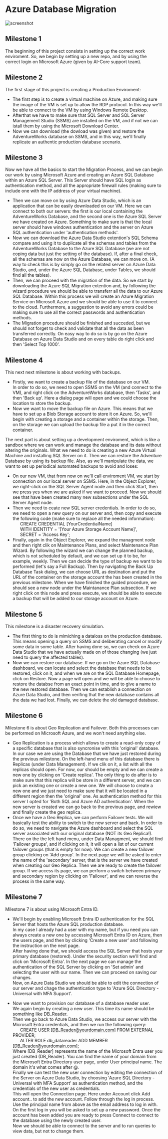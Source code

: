 # Azure Database Migration

![screenshot](Screenshot.png)

## Milestone 1
The beginning of this project consists in setting up the correct work enviroment. 
So, we begin by setting up a new repo, and by using the correct login on Microsoft Azure (given by AI-Core support team).

## Milestone 2
The first stage of this project is creating a Production Enviroment: 
- The first step is to create a virtual machine on Azure, and making sure the image of the VM is set up to allow the RDP protocol. In this way we'll be able to connect to the VM by using Windows Remote Desktop.
- Afterthat we have to make sure that SQL Server and SQL Server Management Studio (SSMS) are installed on the VM, and if not we can istall them by using the Microsoft Download Center.
- Now we can download (the dowload was given) and restore the AdventureWorks database on SSMS, and in this way, we'll finally replicate an authentic production database scenario.

## Milestone 3
Now we have all the basics to start the Migration Process, and we can begin our work by using Microsoft Azure and creating an Azure SQL Database within an Azure SQL Server. This Server should have SQL login as authentication method, and all the appropriate firewall rules (making sure to include one with the IP address of your virtual machine).
- Then we can move on by using Azure Data Studio, which is an application that can be easily downloaded on our VM. Here we can connect to both our servers: the first is our local containing the AdventureWorks Database, and the second one is the Azure SQL Server we have created on Azure. Something to make sure is that the local server should have windows authentication and the server on Azure SQL authentication under 'authentication methods'.
- Now we can download the Azure Data Studio extention's SQL Schema compare and using it to duplicate all the schemas and tables from the AdventureWorks Database to the Azure SQL Database (we are not coping data but just the setting of the database). If, after a final check, all the schemas are now on the Azure Database, we can move on. (A way to check this is by simply go on the related server on Azure Data Studio, and, under the Azure SQL Database, under Tables, we should find all the tables).
- Then, we can proceed with the migration of the data. So we start by downloading the Azure SQL Migration extention and, by following the wizard procedure we should be able to transferr all the data to our Azure SQL Database. Within this process we will create an Azure Migration Service on Microsoft Azure and we should be able to use it to connect to the cloud. Furthermore, a suggestion to avoid any errors could be making sure to use all the correct passwords and authentication methods.
- The Migration procedure should be finished and succeded, but we should not forget to check and validate that all the data as been transferred correctly. On easy way to do so is by go on the Azure Database on Azure Data Studio and on every table do right click and then 'Select Top 1000'.

## Milestone 4
This next next milestone is about working with backups.
- Firstly, we want to create a backup file of the database on our VM. 
\
In order to do so, we need to open SSMS on the VM (and connect to the VM), and right click on the AdventureWorks database, then 'Tasks', and then 'Back up'. Here a dialog page will open and we could choose the location to store the backup.
- Now we want to move the backup file on Azure. This means that we have to set up a Blob Storage account to store it on Azure. So, we'll begin with creating a storage and a container within the storage. Then, on the storage we can upload the backup file a put it in the correct container.

The next part is about setting up a development enviroment, which is like a sandbox where we can work and manage the database and its data without altering the originals.
What we need to do is creating a new Azure Virtual Machine and installing SQL Server on it. Then we can restore the Adventure Database by using its backup file. Also, as we'll manipulate the data, we want to set up periodical automated backups to avoid and loses:
- On our new VM, that from now on we'll call enviroment VM, we start by connection on our local server on SSMS. Here, in the Object Explorer, we right-click on the SQL Server Agent node and then click Start, then we press yes when we are asked if we want to proceed. Now we should see that have been created many new subsections under the SQL Server Agent node.
- Then we need to ceate new SQL server credentials. In order to do so, we need to open a new query on our server and, then copy and execute the following code (make sure to replace all the needed information):
\
&nbsp;&nbsp;&nbsp;&nbsp;&nbsp;&nbsp;CREATE CREDENTIAL [YourCredentialName]
\
&nbsp;&nbsp;&nbsp;&nbsp;&nbsp;&nbsp;WITH IDENTITY = '[Your Azure Storage Account Name]',
\
&nbsp;&nbsp;&nbsp;&nbsp;&nbsp;&nbsp;SECRET = 'Access Key';
- Finally, again in the Object Explorer, we expand the managment node and then right clik on Maintenance Plans, and select Maintenance Plan Wizard. By following the wizard we can change the planned backup, which is not scheduled by default, and we can set up it to be, for example, weekly. Then we can decide the type of backup we want to be performed (let's say a Full Backup). Then by navigating the Back Up Database Task dialog, we can choose URL as destination and put the URL of the container on the storage account the has been created in the previous milestone. When we have finished the guided procedure, we should see a new node under the Maintanance Plan subsection. If we right click on this node and press execute, we should be able to execute a backup that will be added to our storage account on Azure.

## Milestone 5
This milestone is a disaster recovery simulation.

- The first thing to do is mimiching a dataloss on the production database. This means opening a query on SSMS and deliberating cancel or modify some data in some table. 
After having done so, we can check on Azure Data Studio that we have actually made on of those changing (we just need to query the affected tables).
- Now we can restore our database. If we go on the Azure SQL Database dashboard, we can locate and select the database that needs to be restored, click on it, and when we are on the SQL Database Homepage, click on Restore. Now a page will open and we will be able to choose to restore the databse from an exact point in time, and to give a name to the new restored database. Then we can establish a connection on Azure Data Studio, and then verifing that the new database contains all the data we had lost. 
Finally, we can delete the old damaged database.

## Milestone 6 
Milestone 6 is about Geo Replication and Failover. Both this processes can be performed on Microsoft Azure, and we won't need anything else.
- Geo Replication is a process which allows to create a read-only copy of a specific database that is also syncronise with this 'original' database. In our case we are using the Database that we have just restored during the previous milestone. On the left-hand menu of this database there is Replicas (under Data Management). If we clik on it, a list with all the replicas should open. For now, our should be empty and we can create a new one by clicking on 'Create replica'. The only thing to do after is to make sure that this replica will be store in a different server, and we can pick an existing one or create a new one. We will choose to create a new one and we just need to make sure that it will be located in a different region then the 'original' one. As authentication method for this server I opted for 'Both SQL and Azure AD authentication'. When the new server is created we can go back to the previous page, and rewiew and finally create the geo replica.
- Once we have a Geo Replica, we can perform Failover tests. We will basically test the ability to switch to the new server and back. In order to do so, we need to navigate the Azure dashboard and select the SQL server associated with our original database (NOT its Geo Replica!). There on the the left hand menu, under Data Managment, we should find 'Failover groups', and if clicking on it, it will open a list of our current failover groups (that is empty for now). We can create a new failover group clicking on 'Add group'. In the next page we will be asked to enter the name of the 'secondary' server, that is the server we have created when creating our Geo Replica. Then we are ready to create the failover group. If we access its page, we can perform a switch between primary and secondary region by clicking on 'Failover', and we can reverse the process in the same way.

## Milestone 7
Milestone 7 is about using Microsoft Entra ID. 
- We'll begin by enabling Microsoft Entra ID authentication for the SQL Server that hosts the Azure SQL production database. 
\
In my case I already had a user with my name, but if you need you can always create a new one by accessing Microsoft Entra ID on Azure, then the users page, and then by clicking 'Create a new user' and following the instruction on the next page.
\
After having done that, we should access the SQL Server that hosts your primary database (restored). Under the security section we'll find and click on 'Microsoft Entra'. In the next page we can manage the authentication of the SQL Server by clicking on 'Set admin' and selecting the user with our name. Then we can proceed on saving our changes.
\
Now, on Azure Data Studio we should be able to edit the connection of our server and chage the authentication type to 'Azure SQL Directory - Universal with MFA Support'. 

- Now we want to provision our database of a database reader user.
\
We again begin by creating a new user. This time its name should be something like DB_Reader.
\
Then we go back to Azure Data Studio, we access our server with the Microsoft Entra credentials, and then we run the following query:
\
&nbsp;&nbsp;&nbsp;&nbsp;&nbsp;&nbsp;CREATE USER [DB_Reader@yourdomain.com] FROM EXTERNAL PROVIDER;
\
&nbsp;&nbsp;&nbsp;&nbsp;&nbsp;&nbsp;ALTER ROLE db_datareader ADD MEMBER [DB_Reader@yourdomain.com];
\
Where [DB_Reader] represents the name of the Microsoft Entra user you just created (DB_Reader). You can find the name of your domain from the Microsoft Entra Directory user page, under User principal name. The domain it's what comes after @.
\
Finally we can test the new user connection by editing the connection of the Server on Azure Data Studio, by choosing 'Azure SQL Directory - Universal with MFA Support' as authentication method, and the credentials of the new user as credentials. 
\
This will open the Connection page. Here under Account click Add account.. to add the new account. Follow through the log in process. Use the principal name from above as the email address to log in with.
\
On the first log in you will be asked to set up a new password. Once the account has been added you are ready to press Connect to connect to the database using the newly created user.
\
Now we should be able to connect to the server and to run queries to view data, but not to change them.